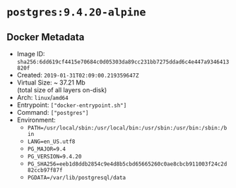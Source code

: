 # `postgres:9.4.20-alpine`

## Docker Metadata

- Image ID: `sha256:6dd619cf4415e70684c0d05303da89cc231bb7275ddad6c4e447a9346413820f`
- Created: `2019-01-31T02:09:00.219359647Z`
- Virtual Size: ~ 37.21 Mb  
  (total size of all layers on-disk)
- Arch: `linux`/`amd64`
- Entrypoint: `["docker-entrypoint.sh"]`
- Command: `["postgres"]`
- Environment:
  - `PATH=/usr/local/sbin:/usr/local/bin:/usr/sbin:/usr/bin:/sbin:/bin`
  - `LANG=en_US.utf8`
  - `PG_MAJOR=9.4`
  - `PG_VERSION=9.4.20`
  - `PG_SHA256=eeb1d8ddb2854c9e4d8b5cbd65665260c0ae8cbcb911003f24c2d82ccb97f87f`
  - `PGDATA=/var/lib/postgresql/data`
